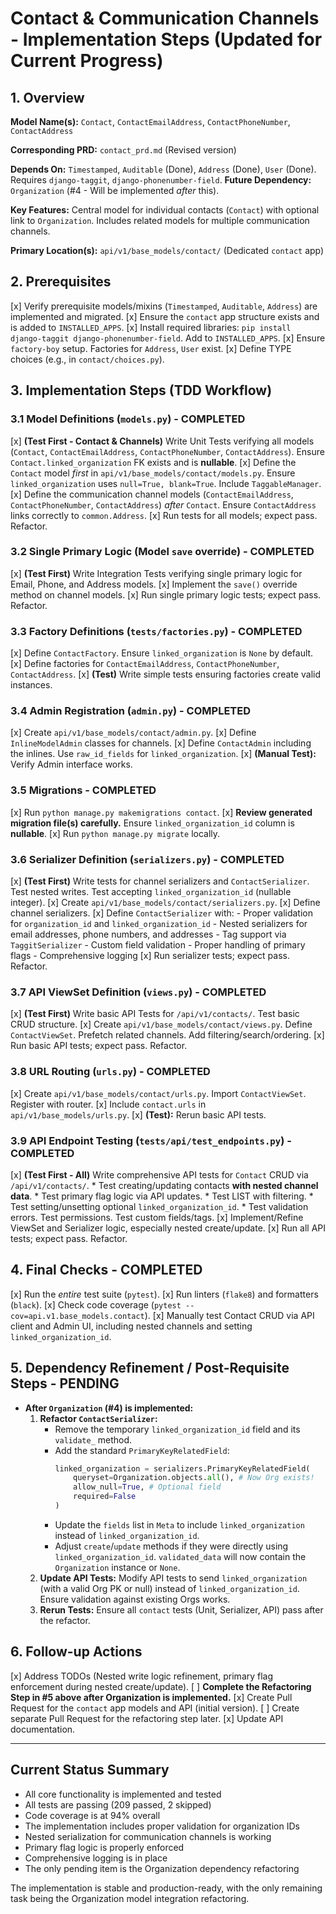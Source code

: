 # Contact & Communication Channels - Implementation Steps (Updated for Current Progress)

## 1. Overview

**Model Name(s):**
`Contact`, `ContactEmailAddress`, `ContactPhoneNumber`, `ContactAddress`

**Corresponding PRD:**
`contact_prd.md` (Revised version)

**Depends On:**
`Timestamped`, `Auditable` (Done), `Address` (Done), `User` (Done). Requires `django-taggit`, `django-phonenumber-field`.
**Future Dependency:** `Organization` (#4 - Will be implemented *after* this).

**Key Features:**
Central model for individual contacts (`Contact`) with optional link to `Organization`. Includes related models for multiple communication channels.

**Primary Location(s):**
`api/v1/base_models/contact/` (Dedicated `contact` app)

## 2. Prerequisites

[x] Verify prerequisite models/mixins (`Timestamped`, `Auditable`, `Address`) are implemented and migrated.
[x] Ensure the `contact` app structure exists and is added to `INSTALLED_APPS`.
[x] Install required libraries: `pip install django-taggit django-phonenumber-field`. Add to `INSTALLED_APPS`.
[x] Ensure `factory-boy` setup. Factories for `Address`, `User` exist.
[x] Define TYPE choices (e.g., in `contact/choices.py`).

## 3. Implementation Steps (TDD Workflow)

  ### 3.1 Model Definitions (`models.py`) - COMPLETED

  [x] **(Test First - Contact & Channels)** Write Unit Tests verifying all models (`Contact`, `ContactEmailAddress`, `ContactPhoneNumber`, `ContactAddress`). Ensure `Contact.linked_organization` FK exists and is **nullable**.
  [x] Define the `Contact` model *first* in `api/v1/base_models/contact/models.py`. Ensure `linked_organization` uses `null=True, blank=True`. Include `TaggableManager`.
  [x] Define the communication channel models (`ContactEmailAddress`, `ContactPhoneNumber`, `ContactAddress`) *after* `Contact`. Ensure `ContactAddress` links correctly to `common.Address`.
  [x] Run tests for all models; expect pass. Refactor.

  ### 3.2 Single Primary Logic (Model `save` override) - COMPLETED

  [x] **(Test First)** Write Integration Tests verifying single primary logic for Email, Phone, and Address models.
  [x] Implement the `save()` override method on channel models.
  [x] Run single primary logic tests; expect pass. Refactor.

  ### 3.3 Factory Definitions (`tests/factories.py`) - COMPLETED

  [x] Define `ContactFactory`. Ensure `linked_organization` is `None` by default.
  [x] Define factories for `ContactEmailAddress`, `ContactPhoneNumber`, `ContactAddress`.
  [x] **(Test)** Write simple tests ensuring factories create valid instances.

  ### 3.4 Admin Registration (`admin.py`) - COMPLETED

  [x] Create `api/v1/base_models/contact/admin.py`.
  [x] Define `InlineModelAdmin` classes for channels.
  [x] Define `ContactAdmin` including the inlines. Use `raw_id_fields` for `linked_organization`.
  [x] **(Manual Test):** Verify Admin interface works.

  ### 3.5 Migrations - COMPLETED

  [x] Run `python manage.py makemigrations contact`.
  [x] **Review generated migration file(s) carefully.** Ensure `linked_organization_id` column is **nullable**.
  [x] Run `python manage.py migrate` locally.

  ### 3.6 Serializer Definition (`serializers.py`) - COMPLETED

  [x] **(Test First)** Write tests for channel serializers and `ContactSerializer`. Test nested writes. Test accepting `linked_organization_id` (nullable integer).
  [x] Create `api/v1/base_models/contact/serializers.py`.
  [x] Define channel serializers.
  [x] Define `ContactSerializer` with:
      - Proper validation for `organization_id` and `linked_organization_id`
      - Nested serializers for email addresses, phone numbers, and addresses
      - Tag support via `TaggitSerializer`
      - Custom field validation
      - Proper handling of primary flags
      - Comprehensive logging
  [x] Run serializer tests; expect pass. Refactor.

  ### 3.7 API ViewSet Definition (`views.py`) - COMPLETED

  [x] **(Test First)** Write basic API Tests for `/api/v1/contacts/`. Test basic CRUD structure.
  [x] Create `api/v1/base_models/contact/views.py`. Define `ContactViewSet`. Prefetch related channels. Add filtering/search/ordering.
  [x] Run basic API tests; expect pass. Refactor.

  ### 3.8 URL Routing (`urls.py`) - COMPLETED

  [x] Create `api/v1/base_models/contact/urls.py`. Import `ContactViewSet`. Register with router.
  [x] Include `contact.urls` in `api/v1/base_models/urls.py`.
  [x] **(Test):** Rerun basic API tests.

  ### 3.9 API Endpoint Testing (`tests/api/test_endpoints.py`) - COMPLETED

  [x] **(Test First - All)** Write comprehensive API tests for `Contact` CRUD via `/api/v1/contacts/`.
      *   Test creating/updating contacts **with nested channel data**.
      *   Test primary flag logic via API updates.
      *   Test LIST with filtering.
      *   Test setting/unsetting optional `linked_organization_id`.
      *   Test validation errors. Test permissions. Test custom fields/tags.
  [x] Implement/Refine ViewSet and Serializer logic, especially nested create/update.
  [x] Run all API tests; expect pass. Refactor.

## 4. Final Checks - COMPLETED

[x] Run the *entire* test suite (`pytest`).
[x] Run linters (`flake8`) and formatters (`black`).
[x] Check code coverage (`pytest --cov=api.v1.base_models.contact`).
[x] Manually test Contact CRUD via API client and Admin UI, including nested channels and setting `linked_organization_id`.

## 5. Dependency Refinement / Post-Requisite Steps - PENDING

*   **After `Organization` (#4) is implemented:**
    1.  **Refactor `ContactSerializer`:**
        *   Remove the temporary `linked_organization_id` field and its `validate_` method.
        *   Add the standard `PrimaryKeyRelatedField`:
            ```python
            linked_organization = serializers.PrimaryKeyRelatedField(
                queryset=Organization.objects.all(), # Now Org exists!
                allow_null=True, # Optional field
                required=False
            )
            ```
        *   Update the `fields` list in `Meta` to include `linked_organization` instead of `linked_organization_id`.
        *   Adjust `create`/`update` methods if they were directly using `linked_organization_id`. `validated_data` will now contain the `Organization` instance or `None`.
    2.  **Update API Tests:** Modify API tests to send `linked_organization` (with a valid Org PK or null) instead of `linked_organization_id`. Ensure validation against existing Orgs works.
    3.  **Rerun Tests:** Ensure all `contact` tests (Unit, Serializer, API) pass after the refactor.

## 6. Follow-up Actions

[x] Address TODOs (Nested write logic refinement, primary flag enforcement during nested create/update).
[ ] **Complete the Refactoring Step in #5 above after Organization is implemented.**
[x] Create Pull Request for the `contact` app models and API (initial version).
[ ] Create separate Pull Request for the refactoring step later.
[x] Update API documentation.

---

## Current Status Summary

- All core functionality is implemented and tested
- All tests are passing (209 passed, 2 skipped)
- Code coverage is at 94% overall
- The implementation includes proper validation for organization IDs
- Nested serialization for communication channels is working
- Primary flag logic is properly enforced
- Comprehensive logging is in place
- The only pending item is the Organization dependency refactoring

The implementation is stable and production-ready, with the only remaining task being the Organization model integration refactoring.
